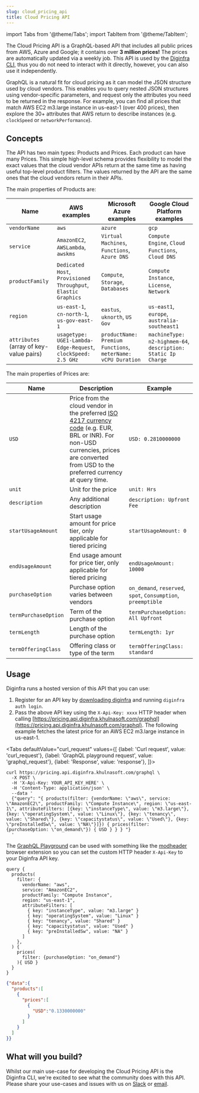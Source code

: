```yaml
---
slug: cloud_pricing_api
title: Cloud Pricing API
---
```


import Tabs from '@theme/Tabs';
import TabItem from '@theme/TabItem';

The Cloud Pricing API is a GraphQL-based API that includes all public prices from AWS, Azure and Google; it contains over **3 million prices!** The prices are automatically updated via a weekly job. This API is used by the [Diginfra CLI](https://github.com/diginfra/diginfra), thus you do not need to interact with it directly, however, you can also use it independently.

GraphQL is a natural fit for cloud pricing as it can model the JSON structure used by cloud vendors. This enables you to query nested JSON structures using vendor-specific parameters, and request only the attributes you need to be returned in the response. For example, you can find all prices that match AWS EC2 m3.large instance in us-east-1 (over 400 prices), then explore the 30+ attributes that AWS return to describe instances (e.g. `clockSpeed` or `networkPerformance`).

## Concepts

The API has two main types: Products and Prices. Each product can have many Prices. This simple high-level schema provides flexibility to model the exact values that the cloud vendor APIs return at the same time as having useful top-level product filters. The values returned by the API are the same ones that the cloud vendors return in their APIs.

The main properties of Products are:

| Name | AWS examples | Microsoft Azure examples | Google Cloud Platform examples |
| ---  | ---          | ---                      | ---                            |
| `vendorName` | `aws` | `azure` | `gcp` |
| `service` | `AmazonEC2`, `AWSLambda`, `awskms` | `Virtual Machines`, `Functions`, `Azure DNS` | `Compute Engine`, `Cloud Functions`, `Cloud DNS` |
| `productFamily` | `Dedicated Host`, `Provisioned Throughput`, `Elastic Graphics` | `Compute`, `Storage`, `Databases` | `Compute Instance`, `License`, `Network` |
| `region` | `us-east-1`, `cn-north-1`, `us-gov-east-1` | `eastus`, `uknorth`, `US Gov` | `us-east1`, `europe`, `australia-southeast1` |
| `attributes` (array of key-value pairs) | `usagetype: UGE1-Lambda-Edge-Request`, `clockSpeed: 2.5 GHz` | `productName: Premium Functions`, `meterName: vCPU Duration` | `machineType: n2-highmem-64`, `description: Static Ip Charge` |

The main properties of Prices are:

| Name | Description | Example |
| ---       | ---    | ---   |
| `USD` | Price from the cloud vendor in the preferred [ISO 4217 currency code](https://en.wikipedia.org/wiki/ISO_4217#Active_codes) (e.g. EUR, BRL or INR).  For non-USD currencies, prices are converted from USD to the preferred currency at query time. | `USD: 0.2810000000` |
| `unit` | Unit for the price | `unit: Hrs` |
| `description` | Any additional description | `description: Upfront Fee` |
| `startUsageAmount` | Start usage amount for price tier, only applicable for tiered pricing | `startUsageAmount: 0` |
| `endUsageAmount` | End usage amount for price tier, only applicable for tiered pricing | `endUsageAmount: 10000`
| `purchaseOption` | Purchase option varies between vendors | `on_demand`, `reserved`, `spot`, `Consumption`, `preemptible` |
| `termPurchaseOption` | Term of the purchase option | `termPurchaseOption: All Upfront`
| `termLength` | Length of the purchase option | `termLength: 1yr` |
| `termOfferingClass` | Offering class or type of the term | `termOfferingClass: standard` |

## Usage

Diginfra runs a hosted version of this API that you can use:
1. Register for an API key by [downloading diginfra](/docs/#quick-start) and running `diginfra auth login`.
2. Pass the above API key using the `X-Api-Key: xxxx` HTTP header when calling [https://pricing.api.diginfra.khulnasoft.com/graphql](https://pricing.api.diginfra.khulnasoft.com/graphql). The following example fetches the latest price for an AWS EC2 m3.large instance in us-east-1.

<Tabs
  defaultValue="curl_request"
  values={[
    {label: 'Curl request', value: 'curl_request'},
    {label: 'GraphQL playground request', value: 'graphql_request'},
    {label: 'Response', value: 'response'},
  ]}>
  <TabItem value="curl_request">

  ```shell
  curl https://pricing.api.diginfra.khulnasoft.com/graphql \
    -X POST \
    -H 'X-Api-Key: YOUR_API_KEY_HERE' \
    -H 'Content-Type: application/json' \
    --data '
    {"query": "{ products(filter: {vendorName: \"aws\", service: \"AmazonEC2\", productFamily: \"Compute Instance\", region: \"us-east-1\", attributeFilters: [{key: \"instanceType\", value: \"m3.large\"}, {key: \"operatingSystem\", value: \"Linux\"}, {key: \"tenancy\", value: \"Shared\"}, {key: \"capacitystatus\", value: \"Used\"}, {key: \"preInstalledSw\", value: \"NA\"}]}) { prices(filter: {purchaseOption: \"on_demand\"}) { USD } } } "}
    '
  ```

  </TabItem>
  <TabItem value="graphql_request">

  The [GraphQL Playground](https://pricing.api.diginfra.khulnasoft.com/graphql) can be used with something like the [modheader](https://bewisse.com/modheader/) browser extension so you can set the custom HTTP header `X-Api-Key` to your Diginfra API key.

  ```shell
  query {
    products(
      filter: {
        vendorName: "aws",
        service: "AmazonEC2",
        productFamily: "Compute Instance",
        region: "us-east-1",
        attributeFilters: [
          { key: "instanceType", value: "m3.large" }
          { key: "operatingSystem", value: "Linux" }
          { key: "tenancy", value: "Shared" }
          { key: "capacitystatus", value: "Used" }
          { key: "preInstalledSw", value: "NA" }
        ]
      },
    ) {
      prices(
        filter: {purchaseOption: "on_demand"}
      ){ USD }
    }
  }
  ```

  </TabItem>
  <TabItem value="response">

  ```json
  {"data":{
    "products":[
      {
        "prices":[
          {
            "USD":"0.1330000000"
          }
        ]
      }
    ]
  }}
  ```

  </TabItem>
</Tabs>

## What will you build?

Whilst our main use-case for developing the Cloud Pricing API is the Diginfra CLI, we're excited to see what the community does with this API. Please share your use-cases and issues with us on [Slack](https://www.diginfra.khulnasoft.com/community-chat) or [email](mailto:hello@diginfra.khulnasoft.com).
